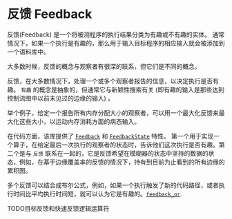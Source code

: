 # 反馈 Feedback

反馈(Feedback) 是一个将被测程序的执行结果分类为有趣或不有趣的实体。
通常情况下，如果一个执行是有趣的，那么用于输入目标程序的相应输入就会被添加到一个语料库中。

大多数时候，反馈的概念与观察者有很深的联系，但它们是不同的概念。

反馈，在大多数情况下，处理一个或多个观察者报告的信息，以决定执行是否有趣。
`有趣` 的概念是抽象的，但通常它与新颖性搜索有关 (即有趣的输入是那些达到控制流图中以前未见过的边缘的输入) 。

举个例子，给定一个报告所有内存分配大小的观察者，可以用一个最大化反馈来最大化这些大小，以运动内存消耗方面的病态输入。

在代码方面，该库提供了 [`Feedback`](https://docs.rs/libafl/0/libafl/feedbacks/trait.Feedback.html) 和 [`FeedbackState`](https://docs.rs/libafl/0/libafl/feedbacks/trait.FeedbackState.html) 特性。
第一个用于实现一个算子，在给定最后一次执行的观察者的状态时，告诉他们这次执行是否有趣。第二个是与 `反馈` 联系在一起的，它是反馈希望在模糊器的状态中坚持的数据的状态，例如，在基于边缘覆盖率的反馈的情况下，持有到目前为止看到的所有边缘的累积图。

多个反馈可以结合成布尔公式，例如，如果一个执行触发了新的代码路径，或者执行时间比平均执行时间短，就可以认为它是有趣的。[`feedback_or`](https://docs.rs/libafl/0/libafl/macro.feedback_or.html).

TODO目标反馈和快速反馈逻辑运算符
